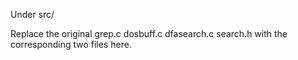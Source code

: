 Under src/

Replace the original grep.c dosbuff.c dfasearch.c search.h with the corresponding two files here.
